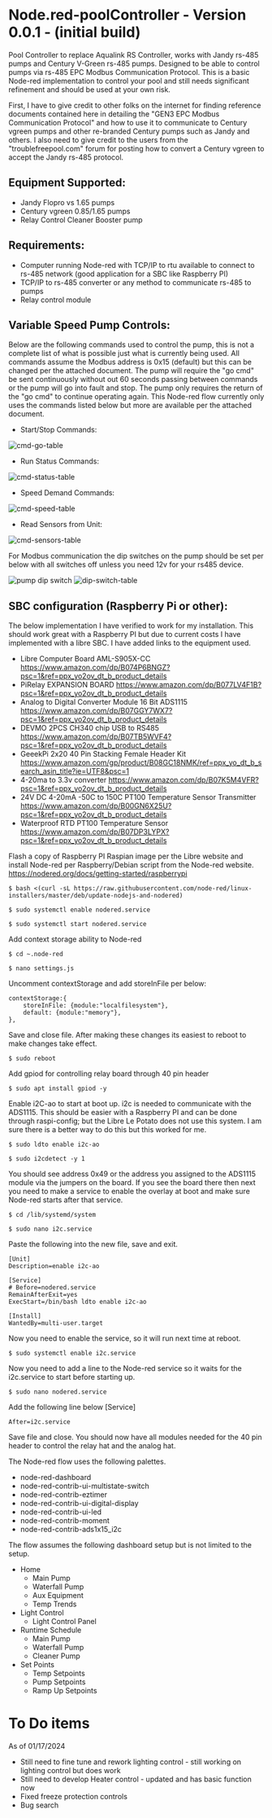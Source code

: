 # Node.red-poolController - Version 0.0.1 - (initial build)
Pool Controller to replace Aqualink RS Controller, works with Jandy rs-485 pumps and Century V-Green rs-485 pumps.  Designed to be able to control pumps via rs-485 EPC Modbus Communication Protocol.  This is a basic Node-red implementation to control your pool and still needs significant refinement and should be used at your own risk. 

First, I have to give credit to other folks on the internet for finding reference documents contained here in detailing the "GEN3 EPC Modbus Communication Protocol" and how to use it to communicate to Century vgreen pumps and other re-branded Century pumps such as Jandy and others.  I also need to give credit to the users from the "troublefreepool.com" forum for posting how to convert a Century vgreen to accept the Jandy rs-485 protocol.  


## Equipment Supported:
  - Jandy Flopro vs 1.65 pumps
  - Century vgreen 0.85/1.65 pumps
  - Relay Control Cleaner Booster pump

## Requirements:
  - Computer running Node-red with TCP/IP to rtu available to connect to rs-485 network (good application for a SBC like Raspberry PI)
  - TCP/IP to rs-485 converter or any method to communicate rs-485 to pumps
  - Relay control module 

## Variable Speed Pump Controls:
    
Below are the following commands used to control the pump, this is not a complete list of what is possible just what is currently being used.  All commands assume the Modbus address is 0x15 (default) but this can be changed per the attached document.  The pump will require the "go cmd" be sent continuously without out 60 seconds passing between commands or the pump will go into fault and stop.  The pump only requires the return of the "go cmd" to continue operating again.  This Node-red flow currently only uses the commands listed below but more are available per the attached document.

  - Start/Stop Commands:
 
![cmd-go-table](https://user-images.githubusercontent.com/104328486/220181947-189d1e18-ca7b-4f9b-a57f-ce6e74df8244.png)

  - Run Status Commands:
 
![cmd-status-table](https://user-images.githubusercontent.com/104328486/220181960-a7a79241-fe4f-4a53-a0b8-79bc7b55ba94.png)

  - Speed Demand Commands:
 
![cmd-speed-table](https://user-images.githubusercontent.com/104328486/220181978-7ce8fd86-f68a-4b9b-878e-0e29ee20520d.png)

  - Read Sensors from Unit:
  
![cmd-sensors-table](https://user-images.githubusercontent.com/104328486/220202703-0fd5c7f1-c8d2-467a-9e9e-c8e811f50ee6.png)


For Modbus communication the dip switches on the pump should be set per below with all switches off unless you need 12v for your rs485 device.  

![pump dip switch](https://user-images.githubusercontent.com/104328486/220182459-9658c7fa-7820-4331-b1cf-4885da9468cc.png)
![dip-switch-table](https://user-images.githubusercontent.com/104328486/220189544-5e4f9789-2fe1-46ec-b84c-08379fd7505a.png)

## SBC configuration (Raspberry Pi or other):
The below implementation I have verified to work for my installation.  This should work great with a Raspberry PI but due to current costs I have implemented with a libre SBC.  I have added links to the equipment used.  

  - Libre Computer Board AML-S905X-CC
  https://www.amazon.com/dp/B074P6BNGZ?psc=1&ref=ppx_yo2ov_dt_b_product_details
  - PiRelay EXPANSION BOARD
  https://www.amazon.com/dp/B077LV4F1B?psc=1&ref=ppx_yo2ov_dt_b_product_details
  - Analog to Digital Converter Module 16 Bit ADS1115 
  https://www.amazon.com/dp/B07GGY7WX7?psc=1&ref=ppx_yo2ov_dt_b_product_details
  - DEVMO 2PCS CH340 chip USB to RS485
  https://www.amazon.com/dp/B07TB5WVF4?psc=1&ref=ppx_yo2ov_dt_b_product_details
  - GeeekPi 2x20 40 Pin Stacking Female Header Kit
  https://www.amazon.com/gp/product/B08GC18NMK/ref=ppx_yo_dt_b_search_asin_title?ie=UTF8&psc=1
  - 4-20ma to 3.3v converter
  https://www.amazon.com/dp/B07K5M4VFR?psc=1&ref=ppx_yo2ov_dt_b_product_details
  - 24V DC 4-20mA -50C to 150C PT100 Temperature Sensor Transmitter 
  https://www.amazon.com/dp/B00GN6X25U?psc=1&ref=ppx_yo2ov_dt_b_product_details
  - Waterproof RTD PT100 Temperature Sensor
  https://www.amazon.com/dp/B07DP3LYPX?psc=1&ref=ppx_yo2ov_dt_b_product_details
  
Flash a copy of Raspberry PI Raspian image per the Libre website and install Node-red per Raspberry/Debian script from the Node-red website.  https://nodered.org/docs/getting-started/raspberrypi

    $ bash <(curl -sL https://raw.githubusercontent.com/node-red/linux-installers/master/deb/update-nodejs-and-nodered)

    $ sudo systemctl enable nodered.service

    $ sudo systemctl start nodered.service

Add context storage ability to Node-red

    $ cd ~.node-red
    
    $ nano settings.js
    
Uncomment contextStorage and add storeInFile per below:

```
contextStorage:{
    storeInFile: {module:"localfilesystem"},
    default: {module:"memory"},
},
```
Save and close file.  After making these changes its easiest to reboot to make changes take effect.  

    $ sudo reboot

Add gpiod for controlling relay board through 40 pin header

    $ sudo apt install gpiod -y

Enable i2C-ao to start at boot up.  i2c is needed to communicate with the ADS1115.  This should be easier with a Raspberry PI and can be done through raspi-config; but the Libre Le Potato does not use this system.  I am sure there is a better way to do this but this worked for me.  

    $ sudo ldto enable i2c-ao

    $ sudo i2cdetect -y 1

You should see address 0x49 or the address you assigned to the ADS1115 module via the jumpers on the board.  If you see the board there then next you need to make a service to enable the overlay at boot and make sure Node-red starts after that service.  

    $ cd /lib/systemd/system

    $ sudo nano i2c.service

Paste the following into the new file, save and exit.  

```
[Unit]
Description=enable i2c-ao

[Service]
# Before=nodered.service
RemainAfterExit=yes
ExecStart=/bin/bash ldto enable i2c-ao

[Install]
WantedBy=multi-user.target
```
Now you need to enable the service, so it will run next time at reboot.  

    $ sudo systemctl enable i2c.service

Now you need to add a line to the Node-red service so it waits for the i2c.service to start before starting up.  

    $ sudo nano nodered.service

Add the following line below [Service]

    After=i2c.service

Save file and close.  You should now have all modules needed for the 40 pin header to control the relay hat and the analog hat.  

The Node-red flow uses the following palettes.  
  - node-red-dashboard
  - node-red-contrib-ui-multistate-switch
  - node-red-contrib-eztimer
  - node-red-contrib-ui-digital-display
  - node-red-contrib-ui-led
  - node-red-contrib-moment
  - node-red-contrib-ads1x15_i2c
  
The flow assumes the following dashboard setup but is not limited to the setup.  
  - Home
    - Main Pump
    - Waterfall Pump
    - Aux Equipment
    - Temp Trends
  - Light Control
    - Light Control Panel
  - Runtime Schedule
    - Main Pump
    - Waterfall Pump
    - Cleaner Pump
  - Set Points
    - Temp Setpoints
    - Pump Setpoints
    - Ramp Up Setpoints
    

# To Do items
As of 01/17/2024
  - Still need to fine tune and rework lighting control - still working on lighting control but does work
  - Still need to develop Heater control - updated and has basic function now
  - Fixed freeze protection controls
  - Bug search
  
